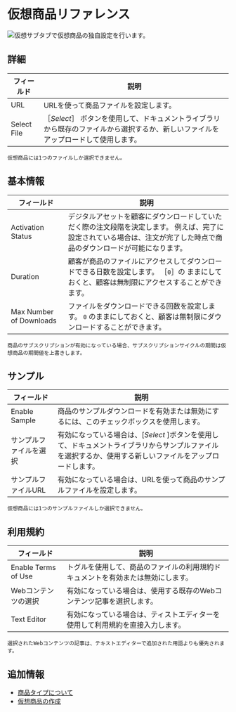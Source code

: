 # 仮想商品リファレンス

![仮想サブタブで仮想商品の独自設定を行います。](./virtual-product-reference/images/01.png)

## 詳細

| フィールド       | 説明                                                                     |
| ----------- | ---------------------------------------------------------------------- |
| URL         | URLを使って商品ファイルを設定します。                                                   |
| Select File | ［*Select*］ ボタンを使用して、ドキュメントライブラリから既存のファイルから選択するか、新しいファイルをアップロードして使用します。 |

```{note}
仮想商品には1つのファイルしか選択できません。
```

## 基本情報

| フィールド                   | 説明                                                                                   |
| ----------------------- | ------------------------------------------------------------------------------------ |
| Activation Status       | デジタルアセットを顧客にダウンロードしていただく際の注文段階を決定します。 例えば、完了に設定されている場合は、注文が完了した時点で商品のダウンロードが可能になります。 |
| Duration                | 顧客が商品のファイルにアクセスしてダウンロードできる日数を設定します。 ［`0`］の ままにしておくと、顧客は無制限にアクセスすることができます。            |
| Max Number of Downloads | ファイルをダウンロードできる回数を設定します。 `0` のままにしておくと、顧客は無制限にダウンロードすることができます。                        |

```{important}
商品のサブスクリプションが有効になっている場合、サブスクリプションサイクルの期間は仮想商品の期間値を上書きします。
```

## サンプル

| フィールド         | 説明                                                                                 |
| ------------- | ---------------------------------------------------------------------------------- |
| Enable Sample | 商品のサンプルダウンロードを有効または無効にするには、このチェックボックスを使用します。                                       |
| サンプルファイルを選択   | 有効になっている場合は、[*Select* ]ボタンを使用して、ドキュメントライブラリからサンプルファイルを選択するか、使用する新しいファイルをアップロードします。 |
| サンプルファイルURL   | 有効になっている場合は、URLを使って商品のサンプルファイルを設定します。                                              |

```{note}
仮想商品には1つのサンプルファイルしか選択できません。
```

## 利用規約

| フィールド               | 説明                                       |
| ------------------- | ---------------------------------------- |
| Enable Terms of Use | トグルを使用して、商品のファイルの利用規約ドキュメントを有効または無効にします。 |
| Webコンテンツの選択         | 有効になっている場合は、使用する既存のWebコンテンツ記事を選択します。     |
| Text Editor         | 有効になっている場合は、ティストエディターを使用して利用規約を直接入力します。  |

```{note}
選択されたWebコンテンツの記事は、テキストエディターで追加された用語よりも優先されます。
```

## 追加情報

* [商品タイプについて](./introduction-to-product-types.md)
* [仮想商品の作成](./creating-a-virtual-product.md)
